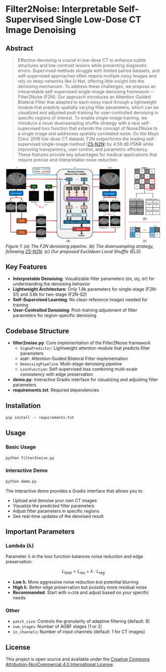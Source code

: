# Filter2Noise: Interpretable Self-Supervised Single Low-Dose CT Image Denoising

## Abstract

>Effective denoising is crucial in low-dose CT to enhance subtle structures and low-contrast lesions while preventing diagnostic errors. Supervised methods struggle with limited paired datasets, and self-supervised approaches often require multiple noisy images and rely on deep networks like U-Net, offering little insight into the denoising mechanism. To address these challenges, we propose an interpretable self-supervised single-image denoising framework---Filter2Noise (F2N). Our approach introduces an Attention-Guided Bilateral Filter that adapted to each noisy input through a lightweight module that predicts spatially varying filter parameters, which can be visualized and adjusted post-training for user-controlled denoising in specific regions of interest. To enable single-image training, we introduce a novel downsampling shuffle strategy with a new self-supervised loss function that extends the concept of Noise2Noise to a single image and addresses spatially correlated noise. On the Mayo Clinic 2016 low-dose CT dataset, F2N outperforms the leading self-supervised single-image method ([ZS-N2N](https://openaccess.thecvf.com/content/CVPR2023/papers/Mansour_Zero-Shot_Noise2Noise_Efficient_Image_Denoising_Without_Any_Data_CVPR_2023_paper.pdf)) by 4.59 dB PSNR while improving transparency, user control, and parametric efficiency. These features provide key advantages for medical applications that require precise and interpretable noise reduction.

![Method Overview](method.png)
*Figure 1: (a) The F2N denoising pipeline. (b) The downsampling strategy, following [ZS-N2N](https://openaccess.thecvf.com/content/CVPR2023/papers/Mansour_Zero-Shot_Noise2Noise_Efficient_Image_Denoising_Without_Any_Data_CVPR_2023_paper.pdf). (c) Our proposed Euclidean Local Shuffle (ELS).*

## Key Features

- **Interpretable Denoising**: Visualizable filter parameters (σx, σy, σr) for understanding the denoising behavior
- **Lightweight Architecture**: Only 1.8k parameters for single-stage (F2N-S1) and 3.6k for two-stage (F2N-S2)
- **Self-Supervised Learning**: No clean reference images needed for training
- **User-Controlled Denoising**: Post-training adjustment of filter parameters for region-specific denoising

## Codebase Structure

- **filter2noise.py**: Core implementation of the Filter2Noise framework
  - `SigmaPredictor`: Lightweight attention module that predicts filter parameters
  - `AGBF`: Attention-Guided Bilateral Filter implementation
  - `DenoisingPipeline`: Multi-stage denoising pipeline
  - `LossFunction`: Self-supervised loss combining multi-scale consistency with edge preservation
- **demo.py**: Interactive Gradio interface for visualizing and adjusting filter parameters
- **requirements.txt**: Required dependencies

## Installation

```bash
pip install -r requirements.txt
```

## Usage

### Basic Usage

```bash
python filter2noise.py
```

### Interactive Demo

```bash
python demo.py
```

The interactive demo provides a Gradio interface that allows you to:

- Upload and denoise your own CT images
- Visualize the predicted filter parameters
- Adjust filter parameters in specific regions
- See real-time updates of the denoised result

## Important Parameters

### Lambda (λ)

Parameter λ in the loss function balances noise reduction and edge preservation:

```math
L_\text{total} = L_\text{rec} + \lambda \cdot L_\text{reg}
```

- **Low λ**: More aggressive noise reduction but potential blurring
- **High λ**: Better edge preservation but possibly more residual noise
- **Recommended**: Start with `λ=350` and adjust based on your specific needs

### Other

- `patch_size`: Controls the granularity of adaptive filtering (default: 8)
- `num_stages`: Number of AGBF stages (1 or 2)
- `in_channels`: Number of input channels (default: 1 for CT images)

## License

This project is open source and available under the [Creative Commons Attribution-NonCommercial 4.0 International License](LICENSE).
